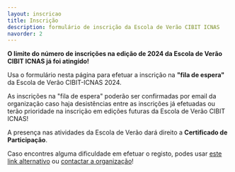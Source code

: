 ```yaml
---
layout: inscricao
title: Inscrição
description: formulário de inscrição da Escola de Verão CIBIT ICNAS
navorder: 2
---
```



**O limite do número de inscrições na edição de 2024 da Escola de Verão CIBIT ICNAS já foi atingido!**

Usa o formulário nesta página para efetuar a inscrição na **"fila de espera"** da Escola de Verão CIBIT-ICNAS 2024.

As inscrições na "fila de espera" poderão ser confirmadas por email da organização caso haja desistências entre as inscrições já efetuadas ou terão prioridade na inscrição em edições futuras da Escola de Verão CIBIT ICNAS!

A presença nas atividades da Escola de Verão dará direito a **Certificado de Participação**.

Caso encontres alguma dificuldade em efetuar o registo, podes usar [este link alternativo](https://docs.google.com/forms/d/e/1FAIpQLSeWYfXQ_DNA3dKdi0I4WsyY0B9zXi2YOL94Sbbt6jDJJD0uZQ/viewform) ou [contactar a organização](/summerschool/organizacao)!


























